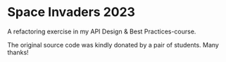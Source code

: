 # Space Invaders 2023

A refactoring exercise in my API Design & Best Practices-course.

The original source code was kindly donated by a pair of students. Many thanks! 
